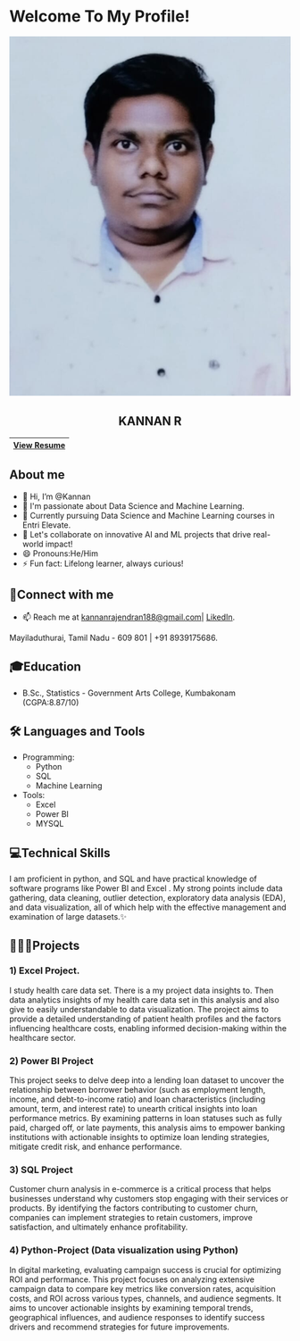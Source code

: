 # Welcome To My Profile!
![Kannan R ](https://github.com/Kannan-statistican/Kannan-statistican/blob/main/My%20pic.jpeg?raw=true)
## <div align="center">KANNAN R</div>  
| [View Resume](https://drive.google.com/file/d/1keVZAXPsc_jQSUok3L9fXnqXuNbFSiQf/view?usp=sharing) | 
|    :----:   |
## About me
- 👋 Hi, I’m @Kannan
- 👀 I'm passionate about Data Science and Machine Learning.
- 🌱 Currently pursuing Data Science and Machine Learning courses in Entri Elevate.
- 💞️ Let's collaborate on innovative AI and ML projects that drive real-world impact!
- 😄 Pronouns:He/Him
- ⚡ Fun fact: Lifelong learner, always curious!

## 🔗Connect with me  
- 📫 Reach me at kannanrajendran188@gmail.com| [LikedIn]([www.linkedin.com/in/kannanrajendran-data-enthusiast]).

Mayiladuthurai, Tamil Nadu - 609 801 | +91 8939175686.

## 🎓Education
- B.Sc., Statistics - Government Arts College, Kumbakonam (CGPA:8.87/10)

## 🛠️ Languages and Tools
- Programming:
  - Python
  - SQL
  - Machine Learning
- Tools:
  - Excel
  - Power BI
  - MYSQL
 
## 💻Technical Skills
I am proficient in python, and SQL and have practical knowledge of software programs like Power BI and  Excel . My strong points include data gathering, data cleaning, outlier detection, exploratory data analysis (EDA), and data visualization, all of which help with the effective management and examination of large datasets.✨

## 👨‍💻🚀Projects
### 1) Excel Project. 
I study health care data set. There is a my project data insights to. Then data analytics insights of my health care data set in this analysis and also give to easily understandable to data visualization. The project aims to provide a detailed understanding of patient health profiles and the factors influencing healthcare costs, enabling informed decision-making within the healthcare sector. 

### 2) Power BI Project
This project seeks to delve deep into a lending loan dataset to uncover the relationship between borrower behavior (such as employment length, income, and debt-to-income ratio) and loan characteristics (including amount, term, and interest rate) to unearth critical insights into loan performance metrics. By examining patterns in loan statuses such as fully paid, charged off, or late payments, this analysis aims to empower banking institutions with actionable insights to optimize loan lending strategies, mitigate credit risk, and enhance performance.

### 3) SQL Project
Customer churn analysis in e-commerce is a critical process that helps businesses understand why customers stop engaging with their services or products. By identifying the factors contributing to customer churn, companies can implement strategies to retain customers, improve satisfaction, and ultimately enhance profitability. 

### 4) Python-Project (Data visualization using Python)
In digital marketing, evaluating campaign success is crucial for optimizing ROI and performance. This project focuses on analyzing extensive campaign data to compare key metrics like conversion rates, acquisition costs, and ROI across various types, channels, and audience segments. It aims to uncover actionable insights by examining temporal trends, geographical influences, and audience responses to identify success drivers and recommend strategies for future improvements.

<!---
Kannan-statistican/Kannan-statistican is a ✨ special ✨ repository because its `README.md` (this file) appears on your GitHub profile.
You can click the Preview link to take a look at your changes.
--->
